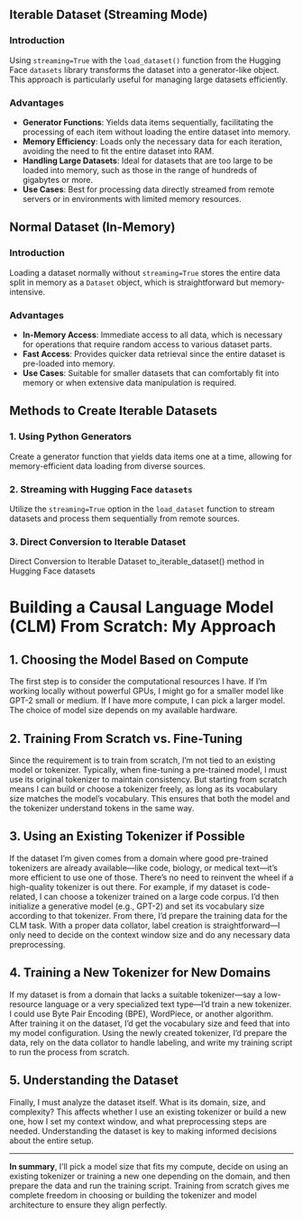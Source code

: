## Iterable Dataset (Streaming Mode)

### **Introduction**
Using `streaming=True` with the `load_dataset()` function from the Hugging Face `datasets` library transforms the dataset into a generator-like object. This approach is particularly useful for managing large datasets efficiently.

### **Advantages**
- **Generator Functions**: Yields data items sequentially, facilitating the processing of each item without loading the entire dataset into memory.
- **Memory Efficiency**: Loads only the necessary data for each iteration, avoiding the need to fit the entire dataset into RAM.
- **Handling Large Datasets**: Ideal for datasets that are too large to be loaded into memory, such as those in the range of hundreds of gigabytes or more.
- **Use Cases**: Best for processing data directly streamed from remote servers or in environments with limited memory resources.

## Normal Dataset (In-Memory)

### **Introduction**
Loading a dataset normally without `streaming=True` stores the entire data split in memory as a `Dataset` object, which is straightforward but memory-intensive.

### **Advantages**
- **In-Memory Access**: Immediate access to all data, which is necessary for operations that require random access to various dataset parts.
- **Fast Access**: Provides quicker data retrieval since the entire dataset is pre-loaded into memory.
- **Use Cases**: Suitable for smaller datasets that can comfortably fit into memory or when extensive data manipulation is required.

## Methods to Create Iterable Datasets

### **1. Using Python Generators**
Create a generator function that yields data items one at a time, allowing for memory-efficient data loading from diverse sources.

### **2. Streaming with Hugging Face `datasets`**
Utilize the `streaming=True` option in the `load_dataset` function to stream datasets and process them sequentially from remote sources.

### **3. Direct Conversion to Iterable Dataset**
Direct Conversion to Iterable Dataset to_iterable_dataset() method in Hugging Face datasets

# Building a Causal Language Model (CLM) From Scratch: My Approach

## 1. Choosing the Model Based on Compute
The first step is to consider the computational resources I have. If I’m working locally without powerful GPUs, I might go for a smaller model like GPT-2 small or medium. If I have more compute, I can pick a larger model. The choice of model size depends on my available hardware.

## 2. Training From Scratch vs. Fine-Tuning
Since the requirement is to train from scratch, I’m not tied to an existing model or tokenizer. Typically, when fine-tuning a pre-trained model, I must use its original tokenizer to maintain consistency. But starting from scratch means I can build or choose a tokenizer freely, as long as its vocabulary size matches the model’s vocabulary. This ensures that both the model and the tokenizer understand tokens in the same way.

## 3. Using an Existing Tokenizer if Possible
If the dataset I’m given comes from a domain where good pre-trained tokenizers are already available—like code, biology, or medical text—it’s more efficient to use one of those. There’s no need to reinvent the wheel if a high-quality tokenizer is out there. For example, if my dataset is code-related, I can choose a tokenizer trained on a large code corpus. I’d then initialize a generative model (e.g., GPT-2) and set its vocabulary size according to that tokenizer. From there, I’d prepare the training data for the CLM task. With a proper data collator, label creation is straightforward—I only need to decide on the context window size and do any necessary data preprocessing.

## 4. Training a New Tokenizer for New Domains
If my dataset is from a domain that lacks a suitable tokenizer—say a low-resource language or a very specialized text type—I’d train a new tokenizer. I could use Byte Pair Encoding (BPE), WordPiece, or another algorithm. After training it on the dataset, I’d get the vocabulary size and feed that into my model configuration. Using the newly created tokenizer, I’d prepare the data, rely on the data collator to handle labeling, and write my training script to run the process from scratch.

## 5. Understanding the Dataset
Finally, I must analyze the dataset itself. What is its domain, size, and complexity? This affects whether I use an existing tokenizer or build a new one, how I set my context window, and what preprocessing steps are needed. Understanding the dataset is key to making informed decisions about the entire setup.

---

**In summary**, I’ll pick a model size that fits my compute, decide on using an existing tokenizer or training a new one depending on the domain, and then prepare the data and run the training script. Training from scratch gives me complete freedom in choosing or building the tokenizer and model architecture to ensure they align perfectly.

